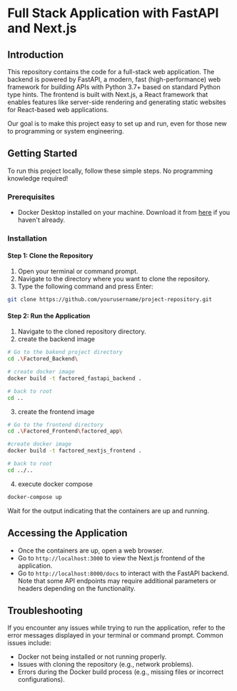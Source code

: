 # Full Stack Application with FastAPI and Next.js

## Introduction

This repository contains the code for a full-stack web application. The backend is powered by FastAPI, a modern, fast (high-performance) web framework for building APIs with Python 3.7+ based on standard Python type hints. The frontend is built with Next.js, a React framework that enables features like server-side rendering and generating static websites for React-based web applications.

Our goal is to make this project easy to set up and run, even for those new to programming or system engineering.

## Getting Started

To run this project locally, follow these simple steps. No programming knowledge required!

### Prerequisites

- Docker Desktop installed on your machine. Download it from [here](https://www.docker.com/products/docker-desktop) if you haven't already.

### Installation

#### Step 1: Clone the Repository

1. Open your terminal or command prompt.
2. Navigate to the directory where you want to clone the repository.
3. Type the following command and press Enter:

```sh
git clone https://github.com/yourusername/project-repository.git
```

#### Step 2: Run the Application

1. Navigate to the cloned repository directory.
2. create the backend image

```sh
# Go to the bakend project directory
cd .\Factored_Backend\

# create docker image
docker build -t factored_fastapi_backend .

# back to root
cd ..
```

3. create the frontend image
```sh
# Go to the frontend directory
cd .\Factored_Frontend\factored_app\

#create docker image
docker build -t factored_nextjs_frontend .

# back to root
cd ../.. 
```
4. execute docker compose
```sh
docker-compose up
```

Wait for the output indicating that the containers are up and running.

## Accessing the Application

- Once the containers are up, open a web browser.
- Go to `http://localhost:3000` to view the Next.js frontend of the application.
- Go to `http://localhost:8000/docs` to interact with the FastAPI backend. Note that some API endpoints may require additional parameters or headers depending on the functionality.

## Troubleshooting

If you encounter any issues while trying to run the application, refer to the error messages displayed in your terminal or command prompt. Common issues include:

- Docker not being installed or not running properly.
- Issues with cloning the repository (e.g., network problems).
- Errors during the Docker build process (e.g., missing files or incorrect configurations).
